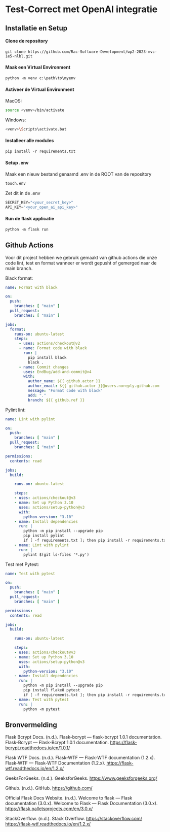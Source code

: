 # Test-Correct met OpenAI integratie

## Installatie en Setup

#### Clone de repository
```git
git clone https://github.com/Rac-Software-Development/wp2-2023-mvc-1e5-nlbl.git
```

#### Maak een Virtual Environment
```python
python -m venv c:\path\to\myenv
```


#### Activeer de Virtual Environment


MacOS:

```zsh
source <venv>/bin/activate
```

Windows:

```bash
<venv>\Scripts\activate.bat
```


#### Installeer alle modules
```python
pip install -r requirements.txt
```

#### Setup .env

Maak een nieuw bestand genaamd .env in de ROOT van de repository

```bash
touch.env
```

Zet dit in de .env

```python
SECRET_KEY="<your_secret_key>"
API_KEY="<your_open_ai_api_key>"
```

#### Run de flask applicatie

```python
python -m flask run
```


## Github Actions

Voor dit project hebben we gebruik gemaakt van github actions die onze code lint, test en format wanneer er wordt gepusht of gemerged naar de main branch.

Black format:

```yml
name: Format with black

on:
  push:
    branches: [ "main" ]
  pull_request:
    branches: [ "main" ]

jobs:
  format:
    runs-on: ubuntu-latest
    steps:
      - uses: actions/checkout@v2
      - name: Format code with black
        run: |
          pip install black
          black .
      - name: Commit changes
        uses: EndBug/add-and-commit@v4
        with:
          author_name: ${{ github.actor }}
          author_email: ${{ github.actor }}@users.noreply.github.com
          message: "Format code with black"
          add: "."
          branch: ${{ github.ref }}
```

Pylint lint:

```yml
name: Lint with pylint

on:
  push:
    branches: [ "main" ]
  pull_request:
    branches: [ "main" ]

permissions:
  contents: read

jobs:
  build:

    runs-on: ubuntu-latest

    steps:
    - uses: actions/checkout@v3
    - name: Set up Python 3.10
      uses: actions/setup-python@v3
      with:
        python-version: "3.10"
    - name: Install dependencies
      run: |
        python -m pip install --upgrade pip
        pip install pylint
        if [ -f requirements.txt ]; then pip install -r requirements.txt; fi
    - name: Lint with pylint
      run: |
        pylint $(git ls-files '*.py')
```

Test met Pytest:

```yml
name: Test with pytest

on:
  push:
    branches: [ "main" ]
  pull_request:
    branches: [ "main" ]

permissions:
  contents: read

jobs:
  build:

    runs-on: ubuntu-latest

    steps:
    - uses: actions/checkout@v3
    - name: Set up Python 3.10
      uses: actions/setup-python@v3
      with:
        python-version: "3.10"
    - name: Install dependencies
      run: |
        python -m pip install --upgrade pip
        pip install flake8 pytest
        if [ -f requirements.txt ]; then pip install -r requirements.txt; fi
    - name: Test with pytest
      run: |
        python -m pytest
```


## Bronvermelding

Flask Bcrypt Docs. (n.d.). Flask-bcrypt — flask-bcrypt 1.0.1 documentation. Flask-Bcrypt — Flask-Bcrypt 1.0.1 documentation. https://flask-bcrypt.readthedocs.io/en/1.0.1/

Flask WTF Docs. (n.d.). Flask-WTF — Flask-WTF documentation (1.2.x). Flask-WTF — Flask-WTF Documentation (1.2.x). https://flask-wtf.readthedocs.io/en/1.2.x/

GeeksForGeeks. (n.d.). GeeksforGeeks. https://www.geeksforgeeks.org/

Github. (n.d.). GitHub. https://github.com/

Official Flask Docs Website. (n.d.). Welcome to flask — Flask documentation (3.0.x). Welcome to Flask — Flask Documentation (3.0.x). https://flask.palletsprojects.com/en/3.0.x/

StackOverflow. (n.d.). Stack Overflow. https://stackoverflow.com/
https://flask-wtf.readthedocs.io/en/1.2.x/
